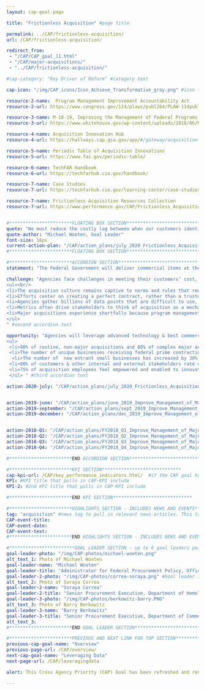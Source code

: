 ```yaml
---
layout: cap-goal-page

title: "Frictionless Acquisition" #page title

permalink: ../CAP/frictionless-acquisition/
url: /CAP/frictionless-acquisition/

redirect_from: 
 - "/CAP/CAP_goal_11.html"
 - "/CAP/major-acquisitions/"
 - "../CAP/frictionless-acquisition/"

#cap-category: "Key Driver of Reform" #category text

cap-icon: "/img/CAP_icons/Icon_Achieve_Transformative_gray.png" #icon that appears next to title

resource-2-name:  Program Management Improvement Accountability Act
resource-2-url: https://www.congress.gov/114/plaws/publ264/PLAW-114publ264.pdf

resource-3-name: M-18-19, Improving the Management of Federal Programs and Projects through Implementing the Program Management Improvement Accountability Act
resource-3-url: https://www.whitehouse.gov/wp-content/uploads/2018/06/M-18-19.pdf

resource-4-name: Acquisition Innovation Hub
resource-4-url: https://hallways.cap.gsa.gov/app/#/gateway/acquisition-innovation

resource-5-name: Periodic Table of Acquisition Innovations
resource-5-url: https://www.fai.gov/periodic-table/

resource-6-name: TechFAR Handbook
resource-6-url: https://techfarhub.cio.gov/handbook/

resource-7-name: Case Studies
resource-7-url: https://techfarhub.cio.gov/learning-center/case-studies/

resource-7-name: Frictionless Acquisition Resources Collection
resource-7-url: https://www.performance.gov/CAP/Frictionless_Acquisition_Resources_Collection.pdf


#***********************FLOATING BOX SECTION*****************************
quote: "We must reduce the costly lag between when our customers identify needs and when they receive solutions." #appears in the gray text box
quote-author: "Michael Wooten, Goal Leader"
font-size: 16px
current-action-plan: "/CAP/action_plans/july_2020_Frictionless_Acquisition.pdf"
#***********************FLOATING BOX SECTION*****************************

#***********************ACCORDION SECTION*****************************
statement: "The Federal Government will deliver commercial items at the same speed as the market place & manage customers’ delivery expectations for acquisitions of non-commercial items by breaking down barriers to entry using modern business practices and technologies." #first accordion text

challenge: "Agencies face challenges in meeting their customers’ cost, schedule, and performance expectation: 
<ul><br/>
<li>The acquisition culture remains captive to norms and rules that reward compliance and risk avoidance over good business judgment and positive customer experience as agencies address their mission needs and work with each other to solve national problems.</li>
<li>Efforts center on creating a perfect contract, rather than a trusted partnership with shared common values.</li>
<li>Agencies gather billions of data points that are difficult to use, instead of exploiting  disruptive technologies to promote cost-effective self-service analytics & allow acquisition professionals to pursue higher value activities.</li>
<li>Metrics often drive stakeholders to think of acquisition as a mechanical activity, rather than as a value-enhancing platform or conduit for effective accomplishment of critical mission outcomes. </li>
<li>Major acquisitions experience shortfalls because program management is undervalued.</li>
</ul> 
" #second accordion text

opportunity: "Agencies will leverage advanced technology & best commercial & public sector practices to support a transformed acquisition environment where, by 2025:
<ul>
 <li>90% of routine, non-major acquisitions and 80% of complex major acquisitions are completed in a time frame and comparable to private sector averages or benchmarks of leading state and local governments, or federal agencies;</li>
 <li>The number of unique businesses receiving federal prime contracting dollars has increased by 15%;</li>
  <li>The number of  new entrant small businesses has increased by 30%;</li>
 <li>80% of customers & other internal and external stakeholders rate delivered service and experience with the acquisition process as above average or better; and</li>
 <li>75% of acquisition employees feel empowered and enabled to innovate on behalf of the taxpayers they serve.</li>
 </ul> " #third accordion text

action-2020-july: "/CAP/action_plans/july_2020_Frictionless_Acquisition.pdf"


action-2019-june: "/CAP/action_plans/june_2019_Improve_Management_of_Major_Acquisitions.pdf"
action-2019-september: "/CAP/action_plans/sept_2019_Improve_Management_of_Major_Acquisitions.pdf"
action-2019-december: "/CAP/action_plans/dec_2019_Improve_Management_of_Major_Acquisitions.pdf"


action-2018-Q1: "/CAP/action_plans/FY2018_Q1_Improve_Management_of_Major_Acquisitions.pdf"
action-2018-Q2: "/CAP/action_plans/FY2018_Q2_Improve_Management_of_Major_Acquisitions.pdf"
action-2018-Q3: "/CAP/action_plans/FY2018_Q3_Improve_Management_of_Major_Acquisitions.pdf"
action-2018-Q4: "/CAP/action_plans/FY2018_Q4_Improve_Management_of_Major_Acquisitions.pdf"

#***********************END ACCORDION SECTION*****************************

#***********************KPI SECTION*****************************
cap-kpi-url: /CAP/key_performance_indicators.html/  #if the CAP goal has a KPI, it will appear as a button under the title. The button links to the KPI accordion section
KPI: #KPI title that pulls in CAP-KPI include
KPI-2: #2nd KPI title that pulls in CAP-KPI include

#***********************END KPI SECTION*****************************

#***********************HIGHLIGHTS SECTION - INCLUDES NEWS AND EVENTS*****************************
tag: "acquisition" #news tag to pull in relevant news articles. This tag needs to be included in the "post" front matter
CAP-event-title:
CAP-event-date:
CAP-event-text:
#***********************END HIGHLIGHTS SECTION - INCLUDES NEWS AND EVENTS*****************************

#************************GOAL LEADER SECTION - up to 6 goal leaders possible by creating up to 6 sections below***************************
goal-leader-photo: "/img/CAP-photos/michael-wooten.png" 
alt_text_1: Photo of Michael Wooten
goal-leader-name: "Michael Wooten"
goal-leader-title: "Administrator for Federal Procurement Policy, Office of Management and Budget"
goal-leader-2-photo: "/img/CAP-photos/correa-soraya.png" #Goal leader 3
alt_text_2: Photo of Soraya Correa
goal-leader-2-name: "Soraya Correa"
goal-leader-2-title: "Senior Procurement Executive, Department of Homeland Security"
goal-leader-3-photo: "/img/CAP-photos/berkowitz-barry.PNG"
alt_text_3: Photo of Barry Berkowitz
goal-leader-3-name: "Barry Berkowitz"
goal-leader-3-title: "Senior Procurement Executive, Department of Commerce"
alt_text_3:
#***********************END GOAL LEADER SECTION*****************************8

#***********************PREVIOUS AND NEXT LINK FOR TOP SECTION*****************************8
previous-cap-goal-name: "Overview"
previous-page-url: /CAP/overview/
next-cap-goal-name: "Leveraging Data"
next-page-url: /CAP/leveragingdata

alert: This Cross Agency Priority (CAP) Goal has been refreshed and renamed Frictionless Acquisition.

---  
```

